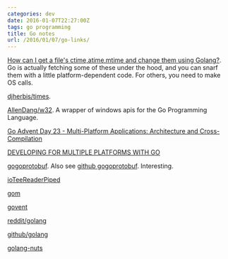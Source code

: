 ```yaml
---
categories: dev
date: 2016-01-07T22:27:00Z
tags: go programming
title: Go notes
url: /2016/01/07/go-links/
---
```


[How can I get a file's ctime,atime,mtime and change them using Golang?](http://stackoverflow.com/questions/20875336/how-can-i-get-a-files-ctime-atime-mtime-and-change-them-using-golang). Go is actually fetching some of these under the hood, and you can snarf them with a little platform-dependent code. For others, you need to make OS calls.

[djherbis/times](https://github.com/djherbis/times).

[AllenDang/w32](https://github.com/AllenDang/w32). A wrapper of windows apis for the Go Programming Language.

[Go Advent Day 23 - Multi-Platform Applications: Architecture and Cross-Compilation](https://blog.gopheracademy.com/advent-2013/day-23-multi-platform-applications/)

[DEVELOPING FOR MULTIPLE PLATFORMS WITH GO](http://techblog.steelseries.com/2014/04/08/multi-platform-development-go.html)

[gogoprotobuf](http://gogo.github.io/). Also see [github gogoprotobuf](https://github.com/gogo). Interesting.

[ioTeeReaderPiped](http://www.gofragments.net/client/blog/fundamentals/2016/01/04/ioTeeReaderPiped/index.html)

[gom](https://github.com/rakyll/gom)

[govent](https://github.com/MediaMath/govent/)

[reddit/golang](https://www.reddit.com/r/golang)

[github/golang](https://github.com/golang)

[golang-nuts](https://groups.google.com/forum/#!forum/golang-nuts)
